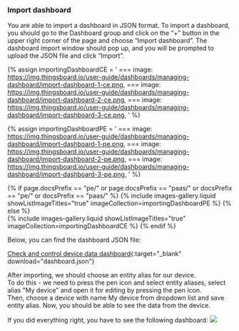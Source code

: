 ### Import dashboard

You are able to import a dashboard in JSON format. To import a dashboard, you should go to the Dashboard group and click
 on the “+” button in the upper right corner of the page and choose “Import dashboard”. The dashboard import window 
should pop up, and you will be prompted to upload the JSON file and click “Import”.

{% assign importingDashboardCE = '
    ===
        image: https://img.thingsboard.io/user-guide/dashboards/managing-dashboard/import-dashboard-1-ce.png,
    ===
        image: https://img.thingsboard.io/user-guide/dashboards/managing-dashboard/import-dashboard-2-ce.png,
    ===
        image: https://img.thingsboard.io/user-guide/dashboards/managing-dashboard/import-dashboard-3-ce.png,
    '
%}

{% assign importingDashboardPE = '
    ===
        image: https://img.thingsboard.io/user-guide/dashboards/managing-dashboard/import-dashboard-1-pe.png,
    ===
        image: https://img.thingsboard.io/user-guide/dashboards/managing-dashboard/import-dashboard-2-pe.png,
    ===
        image: https://img.thingsboard.io/user-guide/dashboards/managing-dashboard/import-dashboard-3-pe.png,
    '
%}

{% if page.docsPrefix == "pe/" or page.docsPrefix == "paas/" or docsPrefix == "pe/" or docsPrefix == "paas/" %}
    {% include images-gallery.liquid showListImageTitles="true" imageCollection=importingDashboardPE %}
{% else %}  
    {% include images-gallery.liquid showListImageTitles="true" imageCollection=importingDashboardCE %}
{% endif %}

Below, you can find the dashboard JSON file:

[Check and control device data dashboard](/docs/devices-library/resources/dashboards/minicomputers/dashboard.json){:target="_blank" download="dashboard.json"}

After importing, we should choose an entity alias for our device.  
To do this - we need to press the pen icon and select entity aliases, select alias "My device" and open it for editing by pressing the pen icon.    
Then, choose a device with name My device from dropdown list and save entity alias. Now, you should be able to see the data from the device. 

If you did everything right, you have to see the following dashboard:
![](https://img.thingsboard.io/devices-library/basic/single-board-computers/minicomputer-dashboard.png)